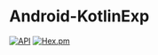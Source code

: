 # Android-KotlinExp
[![API](https://img.shields.io/badge/API-19%2B-brightgreen.svg?style=flat)](https://android-arsenal.com/api?level=19)
[![Hex.pm](https://img.shields.io/hexpm/l/plug.svg)](https://github.com/yichen454/Android-KotlinExp/blob/master/LICENSE)
